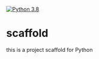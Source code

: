 [![Python 3.8](https://github.com/SamuelEsd/scaffold/actions/workflows/main.yml/badge.svg)](https://github.com/SamuelEsd/scaffold/actions/workflows/main.yml)

# scaffold
this is a project scaffold for Python
